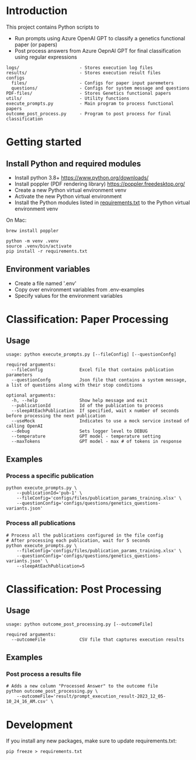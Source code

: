 # Introduction

This project contains Python scripts to
* Run prompts using Azure OpenAI GPT to classify a genetics functional paper (or papers)
* Post process answers from Azure OepnAI GPT for final classification using regular expressions

```
logs/                       - Stores execution log files
results/                    - Stores execution result files
configs
  files/                    - Configs for paper input paremeters
  questions/                - Configs for system message and questions
PDF-files/                  - Stores Genetics functional papers
utils/                      - Utility functions
execute_prompts.py          - Main program to process functional papers
outcome_post_process.py     - Program to post process for final classification
```

# Getting started

## Install Python and required modules

* Install python 3.8+ https://www.python.org/downloads/
* Install poppler (PDF rendering library) https://poppler.freedesktop.org/
* Create a new Python virtual environment venv
* Activate the new Python virtual environment
* Install the Python modules listed in [requirements.txt](requirements.txt) to the Python virtual environment venv

On Mac:
```shell
brew install poppler

python -m venv .venv
source .venv/bin/activate
pip install -r requirements.txt
```

## Environment variables

* Create a file named '.env'
* Copy over environment variables from .env-examples
* Specify values for the environment variables


# Classification: Paper Processing
## Usage
```
usage: python execute_prompts.py [--fileConfig] [--questionConfg]

required arguments:
  --fileConfig              Excel file that contains publication parameters
  --questionConfg           Json file that contains a system message, a list of questions along with their stop conditions

optional arguments:
  -h, --help                Show help message and exit
  --publicationId           Id of the publication to process
  --sleepAtEachPublication  If specified, wait x number of seconds before processing the next publication
  --useMock                 Indicates to use a mock service instead of calling OpenAI
  --debug                   Sets logger level to DEBUG
  --temperature             GPT model - temperature setting
  --maxTokens               GPT model - max # of tokens in response
```
## Examples
### Process a specific publication
```
python execute_prompts.py \
    --publicationId='pub-1' \
    --fileConfig='configs/files/publication_params_training.xlsx' \
    --questionConfig='configs/questions/genetics_questions-variants.json'
```
### Process all publications
```
# Process all the publications configured in the file config
# After processing each publication, wait for 5 seconds
python execute_prompts.py \
    --fileConfig='configs/files/publication_params_training.xlsx' \
    --questionConfig='configs/questions/genetics_questions-variants.json' \
    --sleepAtEachPublication=5
```
# Classification: Post Processing
## Usage
```
usage: python outcome_post_processing.py [--outcomeFile]

required arguments:
  --outcomeFile             CSV file that captures execution results
```
## Examples
### Post process a results file
```
# Adds a new column "Processed Answer" to the outcome file
python outcome_post_processing.py \
    --outcomeFile='result/prompt_execution_result-2023_12_05-10_24_16_AM.csv' \
```
# Development
If you install any new packages, make sure to update requirements.txt:
```
pip freeze > requirements.txt
```
